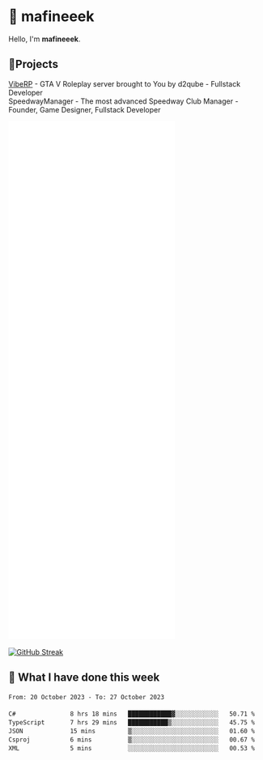 # 👋 mafineeek
Hello, I'm **mafineeek**.

## 📝Projects

[VibeRP](https://v-rp.pl) - GTA V Roleplay server brought to You by d2qube - Fullstack Developer<br/>
SpeedwayManager - The most advanced Speedway Club Manager - Founder, Game Designer, Fullstack Developer


![](./github-metrics.svg)

[![GitHub Streak](https://streak-stats.demolab.com/?user=mafineeek)](https://git.io/streak-stats)

## 📰 What I have done this week
<!--START_SECTION:waka-->

```txt
From: 20 October 2023 - To: 27 October 2023

C#               8 hrs 18 mins   ████████████▓░░░░░░░░░░░░   50.71 %
TypeScript       7 hrs 29 mins   ███████████▒░░░░░░░░░░░░░   45.75 %
JSON             15 mins         ▒░░░░░░░░░░░░░░░░░░░░░░░░   01.60 %
Csproj           6 mins          ▒░░░░░░░░░░░░░░░░░░░░░░░░   00.67 %
XML              5 mins          ░░░░░░░░░░░░░░░░░░░░░░░░░   00.53 %
```

<!--END_SECTION:waka-->
